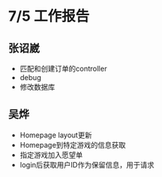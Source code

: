 # 7/5 工作报告
## 张诏崴
- 匹配和创建订单的controller
- debug
- 修改数据库

## 吴烨
- Homepage layout更新
- Homepage到特定游戏的信息获取 
- 指定游戏加入愿望单
- login后获取用户ID作为保留信息，用于请求
